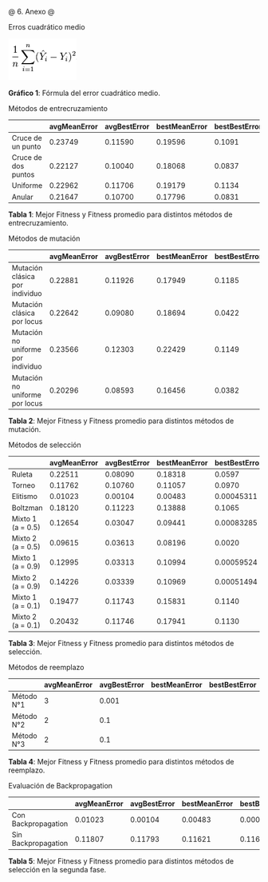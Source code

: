 @ 6. Anexo @

Erros cuadrático medio

![](img/mse.png)

**Gráfico 1**: Fórmula del error cuadrático medio.

Métodos de entrecruzamiento

|| avgMeanError | avgBestError | bestMeanError | bestBestError |
|------|-----|----|-------|-------|
| Cruce de un punto | 0.23749 | 0.11590 | 0.19596 | 0.1091 |
| Cruce de dos puntos | 0.22127 | 0.10040 | 0.18068 | 0.0837 |
| Uniforme | 0.22962 | 0.11706 | 0.19179 | 0.1134 |
| Anular | 0.21647 | 0.10700 | 0.17796 | 0.0831 |

**Tabla 1**: Mejor Fitness y Fitness promedio para distintos métodos de entrecruzamiento.

Métodos de mutación

|| avgMeanError | avgBestError | bestMeanError | bestBestError |
|------|-----|----|-------|-------|
| Mutación clásica por individuo | 0.22881 | 0.11926 | 0.17949 | 0.1185 |
| Mutación clásica por locus | 0.22642 | 0.09080 | 0.18694 | 0.0422 |
| Mutación no uniforme por individuo | 0.23566 | 0.12303 | 0.22429 | 0.1149 |
| Mutación no uniforme por locus | 0.20296 | 0.08593 | 0.16456 | 0.0382 |

**Tabla 2**: Mejor Fitness y Fitness promedio para distintos métodos de mutación.

Métodos de selección

|| avgMeanError | avgBestError | bestMeanError | bestBestError |
|------|-----|----|-------|-------|
| Ruleta | 0.22511 | 0.08090 | 0.18318 | 0.0597 |
| Torneo | 0.11762 | 0.10760 | 0.11057 | 0.0970 |
| Elitismo | 0.01023 | 0.00104 | 0.00483 | 0.00045311 |
| Boltzman | 0.18120 | 0.11223 | 0.13888 | 0.1065 |
| Mixto 1 (a = 0.5) | 0.12654 | 0.03047 | 0.09441 | 0.00083285 |
| Mixto 2 (a = 0.5) | 0.09615 | 0.03613 | 0.08196 | 0.0020 |
| Mixto 1 (a = 0.9) | 0.12995 | 0.03313 | 0.10994 | 0.00059524 |
| Mixto 2 (a = 0.9) | 0.14226 | 0.03339 | 0.10969| 0.00051494 |
| Mixto 1 (a = 0.1) | 0.19477 | 0.11743 | 0.15831 | 0.1140 |
| Mixto 2 (a = 0.1) | 0.20432 | 0.11746 | 0.17941 | 0.1130 |

**Tabla 3**: Mejor Fitness y Fitness promedio para distintos métodos de selección.

Métodos de reemplazo

|| avgMeanError | avgBestError | bestMeanError | bestBestError |
|------|-----|----|-------|-------|
| Método N°1 | 3 | 0.001 | | |
| Método N°2 | 2 | 0.1 | | |
| Método N°3 | 2 | 0.1 | | |

**Tabla 4**: Mejor Fitness y Fitness promedio para distintos métodos de reemplazo.

Evaluación de Backpropagation

|| avgMeanError | avgBestError | bestMeanError | bestBestError |
|------|-----|----|-------|-------|
| Con Backpropagation | 0.01023 | 0.00104 | 0.00483 | 0.00045311 |
| Sin Backpropagation | 0.11807 | 0.11793 | 0.11621 | 0.1162 |

**Tabla 5**: Mejor Fitness y Fitness promedio para distintos métodos de selección en la segunda fase.

